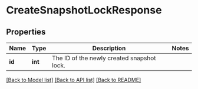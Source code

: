 # CreateSnapshotLockResponse

## Properties
Name | Type | Description | Notes
------------ | ------------- | ------------- | -------------
**id** | **int** | The ID of the newly created snapshot lock. | 

[[Back to Model list]](../README.md#documentation-for-models) [[Back to API list]](../README.md#documentation-for-api-endpoints) [[Back to README]](../README.md)


